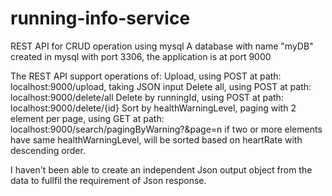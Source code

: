 # running-info-service
REST API for CRUD operation using mysql
A database with name "myDB" created in mysql with port 3306, the application is at port 9000

The REST API support operations of:
Upload, using POST at path: localhost:9000/upload, taking JSON input
Delete all, using POST at path: localhost:9000/delete/all
Delete by runningId, using POST at path: localhost:9000/delete/{id}
Sort by healthWarningLevel, paging with 2 element per page, using GET at path: localhost:9000/search/pagingByWarning?&page=n
if two or more elements have same healthWarningLevel, will be sorted based on heartRate with descending order.

I haven't been able to create an independent Json output object from the data to fullfil the requirement of Json response.
